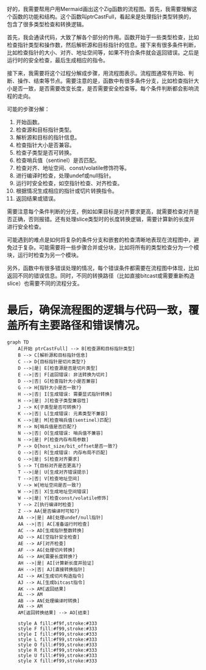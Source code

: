 好的，我需要帮用户用Mermaid画出这个Zig函数的流程图。首先，我需要理解这个函数的功能和结构。这个函数叫ptrCastFull，看起来是处理指针类型转换的，包含了很多类型检查和转换逻辑。

首先，我会通读代码，大致了解各个部分的作用。函数开始于一些类型检查，比如检查指针类型和操作数，然后解析源和目标指针的信息。接下来有很多条件判断，比如检查指针的大小、对齐、地址空间等，如果不符合条件就会返回错误。之后是运行时的安全检查，最后生成相应的指令。

接下来，我需要将这个过程分解成步骤，用流程图表示。流程图通常有开始、判断、操作、结束等节点。需要注意的是，函数中有很多条件分支，比如检查指针大小是否一致，是否需要改变长度，是否需要安全检查等。每个条件判断都会影响流程的走向。

可能的步骤分解：
1. 开始函数。
2. 检查源和目标指针类型。
3. 解析源和目标的指针信息。
4. 检查指针大小是否兼容。
5. 检查子类型是否可转换。
6. 检查哨兵值（sentinel）是否匹配。
7. 检查对齐、地址空间、const/volatile修饰符等。
8. 进行编译时检查，处理undef或null指针。
9. 运行时安全检查，如空指针检查、对齐检查。
10. 根据情况生成相应的指针或切片转换指令。
11. 返回结果或错误。

需要注意每个条件判断的分支，例如如果目标是对齐要求更高，就需要检查对齐是否正确，否则报错。还有处理slice类型时的长度转换逻辑，需要计算新的长度并进行安全检查。

可能遇到的难点是如何将复杂的条件分支和嵌套的检查清晰地表现在流程图中，避免过于复杂。可能需要将一些步骤合并或分块，比如将所有的类型检查分为一个模块，运行时检查为另一个模块。

另外，函数中有很多错误处理的情况，每个错误条件都需要在流程图中体现，比如返回不同的错误信息。同时，不同的转换路径（比如直接bitcast或需要重新构造slice）也需要不同的流程分支。

最后，确保流程图的逻辑与代码一致，覆盖所有主要路径和错误情况。
================================================
```mermaid
graph TD
    A[开始 ptrCastFull] --> B[检查源和目标指针类型]
    B --> C[解析源和目标指针信息]
    C --> D{目标指针是切片类型?}
    D -->|是| E[检查源是否是切片类型]
    E -->|否| F[返回错误: 非法转换为切片]
    D -->|否| G[检查指针大小是否兼容]
    G --> H{指针大小是否一致?}
    H -->|否| I[生成错误: 需要显式指针转换]
    H -->|是| J[检查子类型兼容性]
    J --> K{子类型是否可转换?}
    K -->|否| L[生成错误: 元素类型不兼容]
    K -->|是| M[检查哨兵值(sentinel)匹配]
    M --> N{哨兵值是否匹配?}
    N -->|否| O[生成错误: 哨兵值不兼容]
    N -->|是| P[检查内存布局参数]
    P --> Q{host_size/bit_offset是否一致?}
    Q -->|否| R[生成错误: 内存布局不匹配]
    Q -->|是| S[检查对齐要求]
    S --> T{目标对齐是否更高?}
    T -->|是| U[生成对齐错误提示]
    T -->|否| V[检查地址空间]
    V --> W{地址空间是否一致?}
    W -->|否| X[生成地址空间错误]
    W -->|是| Y[检查const/volatile修饰]
    Y --> Z[执行编译时检查]
    Z --> AA{是否编译时可知?}
    AA -->|是| AB[处理undef/null指针]
    AA -->|否| AC[准备运行时检查]
    AC --> AD[生成指针整数转换]
    AD --> AE[空指针安全检查]
    AE --> AF[对齐检查]
    AF --> AG[处理切片转换]
    AG --> AH{需要长度转换?}
    AH -->|是| AI[计算新长度并验证]
    AH -->|否| AJ[直接转换指针]
    AI --> AK[生成切片构造指令]
    AJ --> AL[生成bitcast指令]
    AK --> AM[返回结果]
    AL --> AM
    AB --> AN[处理编译时转换]
    AN --> AM
    AM[返回转换结果] --> AO[结束]
    
    style A fill:#f9f,stroke:#333
    style F fill:#f99,stroke:#333
    style I fill:#f99,stroke:#333
    style L fill:#f99,stroke:#333
    style O fill:#f99,stroke:#333
    style R fill:#f99,stroke:#333
    style U fill:#f99,stroke:#333
    style X fill:#f99,stroke:#333
```